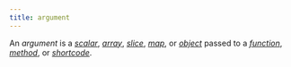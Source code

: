 ```yaml
---
title: argument
---
```


An _argument_ is a [_scalar_](g), [_array_](g), [_slice_](g), [_map_](g), or [_object_](g) passed to a [_function_](g), [_method_](g), or [_shortcode_](g).
